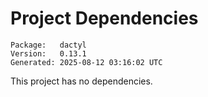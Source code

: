 # Project Dependencies
    Package:   dactyl
    Version:   0.13.1
    Generated: 2025-08-12 03:16:02 UTC

This project has no dependencies.
